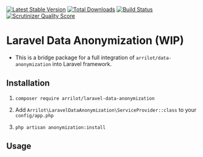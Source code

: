 [![Latest Stable Version](https://poser.pugx.org/arrilot/laravel-data-anonymization/v/stable.svg)](https://packagist.org/packages/arrilot/laravel-data-anonymization/)
[![Total Downloads](https://img.shields.io/packagist/dt/arrilot/laravel-data-anonymization.svg?style=flat)](https://packagist.org/packages/Arrilot/laravel-data-anonymization)
[![Build Status](https://img.shields.io/travis/arrilot/laravel-data-anonymization/master.svg?style=flat)](https://travis-ci.org/arrilot/laravel-data-anonymization)
[![Scrutinizer Quality Score](https://scrutinizer-ci.com/g/arrilot/laravel-data-anonymization/badges/quality-score.png?b=master)](https://scrutinizer-ci.com/g/arrilot/laravel-data-anonymization/)

# Laravel Data Anonymization (WIP)

* This is a bridge package for a full integration of `arrilot/data-anonymization` into Laravel framework.

## Installation

1. ```composer require arrilot/laravel-data-anonymization```

2. Add `Arrilot\LaravelDataAnonymization\ServiceProvider::class` to your `config/app.php`

3. ```php artisan anonymization:install```

## Usage

